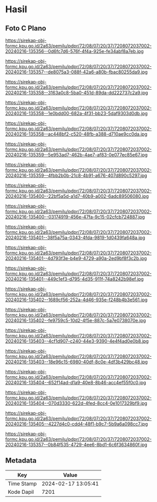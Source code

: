 # Hasil

## Foto C Plano

https://sirekap-obj-formc.kpu.go.id/2a63/pemilu/pdpr/72/08/07/20/37/7208072037002-20240216-135356--0d6fc7d6-576f-4f4a-925e-fe34abf8a7eb.jpg

https://sirekap-obj-formc.kpu.go.id/2a63/pemilu/pdpr/72/08/07/20/37/7208072037002-20240216-135357--de8075a3-088f-42a6-a80b-fbac80255da9.jpg

https://sirekap-obj-formc.kpu.go.id/2a63/pemilu/pdpr/72/08/07/20/37/7208072037002-20240216-135358--3163a0c8-5ba0-451d-89da-dd222737c2a9.jpg

https://sirekap-obj-formc.kpu.go.id/2a63/pemilu/pdpr/72/08/07/20/37/7208072037002-20240216-135358--1e0bdd00-682a-4f31-bb23-5daf9303d0db.jpg

https://sirekap-obj-formc.kpu.go.id/2a63/pemilu/pdpr/72/08/07/20/37/7208072037002-20240216-135358--ac448bf2-c520-48fb-a388-d710ae9cc0da.jpg

https://sirekap-obj-formc.kpu.go.id/2a63/pemilu/pdpr/72/08/07/20/37/7208072037002-20240216-135359--5e953ad7-462b-4ae7-af83-0e077ec85e67.jpg

https://sirekap-obj-formc.kpu.go.id/2a63/pemilu/pdpr/72/08/07/20/37/7208072037002-20240216-135359--4fbb2b0b-21c8-4b91-a676-407d890c5297.jpg

https://sirekap-obj-formc.kpu.go.id/2a63/pemilu/pdpr/72/08/07/20/37/7208072037002-20240216-135400--22bf5a5d-a1d7-40b9-a002-6adc89506080.jpg

https://sirekap-obj-formc.kpu.go.id/2a63/pemilu/pdpr/72/08/07/20/37/7208072037002-20240216-135400--03174919-456e-47fa-9c15-02cfcb724887.jpg

https://sirekap-obj-formc.kpu.go.id/2a63/pemilu/pdpr/72/08/07/20/37/7208072037002-20240216-135401--38f5a75a-0343-4fda-9819-1d0439fa648a.jpg

https://sirekap-obj-formc.kpu.go.id/2a63/pemilu/pdpr/72/08/07/20/37/7208072037002-20240216-135401--4d793f3e-b4e9-4729-a90a-2ed9bf8f3c2b.jpg

https://sirekap-obj-formc.kpu.go.id/2a63/pemilu/pdpr/72/08/07/20/37/7208072037002-20240216-135401--449c1ef3-d795-4d35-911f-74a8242b98ef.jpg

https://sirekap-obj-formc.kpu.go.id/2a63/pemilu/pdpr/72/08/07/20/37/7208072037002-20240216-135402--1689cf56-252a-4d46-935e-f248b4b3e561.jpg

https://sirekap-obj-formc.kpu.go.id/2a63/pemilu/pdpr/72/08/07/20/37/7208072037002-20240216-135402--fe9759c5-10d2-4f5e-887c-5a7e0738070e.jpg

https://sirekap-obj-formc.kpu.go.id/2a63/pemilu/pdpr/72/08/07/20/37/7208072037002-20240216-135403--4cf1d907-c240-44e3-9390-4e4f4ad0e0b8.jpg

https://sirekap-obj-formc.kpu.go.id/2a63/pemilu/pdpr/72/08/07/20/37/7208072037002-20240216-135403--18e96c15-6980-40df-8c0e-4df3b429bc48.jpg

https://sirekap-obj-formc.kpu.go.id/2a63/pemilu/pdpr/72/08/07/20/37/7208072037002-20240216-135404--652f14ad-d1a9-40e8-8b46-acc4ef55f0c0.jpg

https://sirekap-obj-formc.kpu.go.id/2a63/pemilu/pdpr/72/08/07/20/37/7208072037002-20240216-135404--070d3330-622d-4fed-8cc4-0e1017329bf9.jpg

https://sirekap-obj-formc.kpu.go.id/2a63/pemilu/pdpr/72/08/07/20/37/7208072037002-20240216-135405--4227d4c0-cdd4-48f1-b9c7-5b9a6a098cc7.jpg

https://sirekap-obj-formc.kpu.go.id/2a63/pemilu/pdpr/72/08/07/20/37/7208072037002-20240216-135357--0b84f535-4729-4ee6-8bd1-6c6f3634860f.jpg


## Metadata

| Key        | Value               |
| ---------- | ------------------- |
| Time Stamp | 2024-02-17 13:05:41 |
| Kode Dapil | 7201                |



